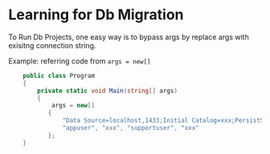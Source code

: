 # Learning for Db Migration
To Run Db Projects, one easy way is to bypass args by replace args with exisitng connection string. 

Example: referring code from ```args = new[] ```

```C# 
    public class Program
    {
        private static void Main(string[] args)
        {
            args = new[]
           {
               "Data Source=localhost,1433;Initial Catalog=xxx;PersistSecurityInfo=True;User ID=sa;Password=password",
               "appuser", "xxx", "supportuser", "xxx"
           };
    }
```
